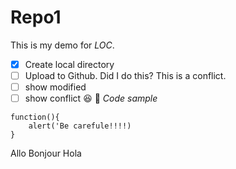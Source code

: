 # Repo1
This is my demo for *LOC*.
- [x] Create local directory
- [ ] Upload to Github.  Did I do this? This is a conflict.
- [ ] show modified
- [ ] show conflict
:laughing:
:guitar:
*Code sample*
```
function(){
    alert('Be carefule!!!!)
}
```
Allo
Bonjour
Hola


